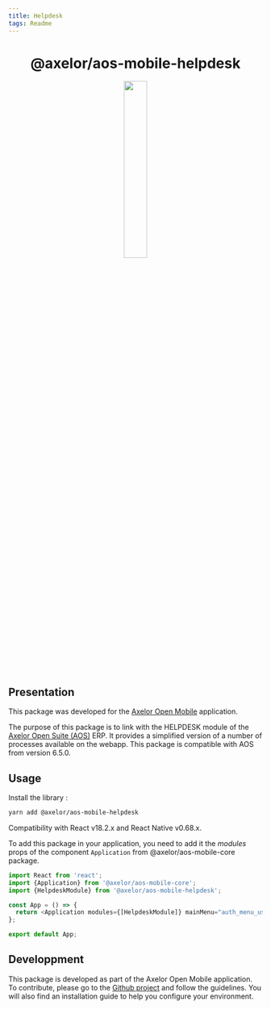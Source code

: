 ```yaml
---
title: Helpdesk
tags: Readme
---
```


<h1 align="center">@axelor/aos-mobile-helpdesk</h1>

<div align="center">
    <img src="https://i.imgur.com/KJAAFlT.png" width="30%"/>
</div>

## Presentation

This package was developed for the [Axelor Open Mobile](https://github.com/axelor/axelor-mobile) application.

The purpose of this package is to link with the HELPDESK module of the [Axelor Open Suite (AOS)](https://github.com/axelor/axelor-open-suite) ERP. It provides a simplified version of a number of processes available on the webapp. This package is compatible with AOS from version 6.5.0.

## Usage

Install the library :

```bash
yarn add @axelor/aos-mobile-helpdesk
```

Compatibility with React v18.2.x and React Native v0.68.x.

To add this package in your application, you need to add it the _modules_ props of the component `Application` from @axelor/aos-mobile-core package.

```javascript
import React from 'react';
import {Application} from '@axelor/aos-mobile-core';
import {HelpdeskModule} from '@axelor/aos-mobile-helpdesk';

const App = () => {
  return <Application modules={[HelpdeskModule]} mainMenu="auth_menu_user" />;
};

export default App;
```

## Developpment

This package is developed as part of the Axelor Open Mobile application. To contribute, please go to the [Github project](https://github.com/axelor/axelor-mobile) and follow the guidelines. You will also find an installation guide to help you configure your environment.
